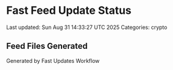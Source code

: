 # Fast Feed Update Status
Last updated: Sun Aug 31 14:33:27 UTC 2025
Categories: crypto

## Feed Files Generated

Generated by Fast Updates Workflow
